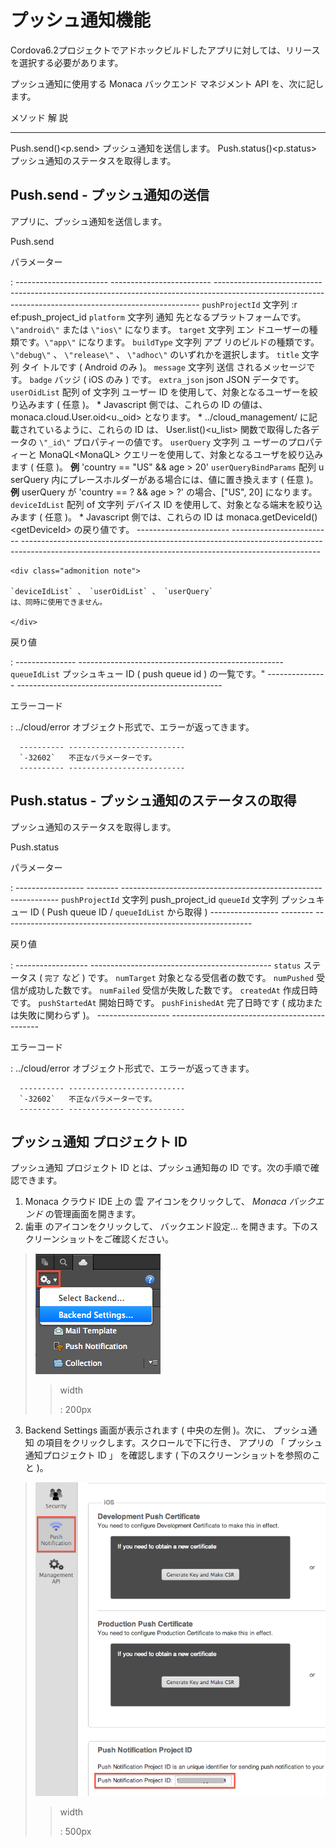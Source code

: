 プッシュ通知機能
================

<div class="admonition note">

Cordova6.2プロジェクトでアドホックビルドしたアプリに対しては、リリースを選択する必要があります。

</div>

プッシュ通知に使用する Monaca バックエンド マネジメント API
を、次に記します。

  メソッド 解                     説
  ------------------------------- ----------------------------------------
  Push.send()&lt;p.send&gt;       プッシュ通知を送信します。
  Push.status()&lt;p.status&gt;   プッシュ通知のステータスを取得します。

Push.send - プッシュ通知の送信
------------------------------

アプリに、プッシュ通知を送信します。

Push.send

パラメーター

:   ----------------------- ------------------------- --------------------------------------------------------------------------------------------------------------------------------------------------------
      `pushProjectId`         文字列 :r                 ef:push\_project\_id
      `platform`              文字列 通知               先となるプラットフォームです。 `\"android\"` または `\"ios\"` になります。
      `target`                文字列 エン               ドユーザーの種類です。`\"app\"` になります。
      `buildType`             文字列 アプ               リのビルドの種類です。 `\"debug\"` 、 `\"release\"` 、 `\"adhoc\"` のいずれかを選択します。
      `title`                 文字列 タイ               トルです ( Android のみ )。
      `message`               文字列 送信               されるメッセージです。
      `badge`                                           バッジ ( iOS のみ ) です。
      `extra_json`            json                      JSON データです。
      `userOidList`           配列 of 文字列 ユーザー   ID を使用して、対象となるユーザーを絞り込みます ( 任意 )。
                                                        \* Javascript 側では、これらの ID の値は、 monaca.cloud.User.oid&lt;u.\_oid&gt; となります。
                                                        \* ../cloud\_management/ に記載されているように、これらの ID は、 User.list()&lt;u\_list&gt; 関数で取得した各データの `\"_id\"` プロパティーの値です。
      `userQuery`             文字列 ユ                 ーザーのプロパティーと MonaQL&lt;MonaQL&gt; クエリーを使用して、対象となるユーザを絞り込みます ( 任意 )。
                                                        **例** 'country == "US" && age &gt; 20'
      `userQueryBindParams`   配列 u                    serQuery 内にプレースホルダーがある場合には、値に置き換えます ( 任意 )。
                                                        **例** userQuery が 'country == ? && age &gt; ?' の場合、\["US", 20\] になります。
      `deviceIdList`          配列 of 文字列 デバイス   ID を使用して、対象となる端末を絞り込みます ( 任意 )。
                                                        \* Javascript 側では、これらの ID は monaca.getDeviceId()&lt;getDeviceId&gt; の戻り値です。
      ----------------------- ------------------------- --------------------------------------------------------------------------------------------------------------------------------------------------------

    <div class="admonition note">

    `deviceIdList` 、 `userOidList` 、 `userQuery`
    は、同時に使用できません。

    </div>

戻り値

:   --------------- ---------------------------------------------------
      `queueIdList`   プッシュキュー ID ( push queue id ) の一覧です。"
      --------------- ---------------------------------------------------

エラーコード

:   ../cloud/error オブジェクト形式で、エラーが返ってきます。

      ---------- --------------------------
      `-32602`   不正なパラメーターです。
      ---------- --------------------------

Push.status - プッシュ通知のステータスの取得
--------------------------------------------

プッシュ通知のステータスを取得します。

Push.status

パラメーター

:   ----------------- -------- --------------------------------------------------------------
      `pushProjectId`   文字列   push\_project\_id
      `queueId`         文字列   プッシュキュー ID ( Push queue ID / `queueIdList` から取得 )
      ----------------- -------- --------------------------------------------------------------

戻り値

:   ------------------ ---------------------------------------------
      `status`           ステータス ( `完了` など ) です。
      `numTarget`        対象となる受信者の数です。
      `numPushed`        受信が成功した数です。
      `numFailed`        受信が失敗した数です。
      `createdAt`        作成日時です。
      `pushStartedAt`    開始日時です。
      `pushFinishedAt`   完了日時です ( 成功または失敗に関わらず )。
      ------------------ ---------------------------------------------

エラーコード

:   ../cloud/error オブジェクト形式で、エラーが返ってきます。

      ---------- --------------------------
      `-32602`   不正なパラメーターです。
      ---------- --------------------------

プッシュ通知 プロジェクト ID
----------------------------

プッシュ通知 プロジェクト ID とは、プッシュ通知毎の ID
です。次の手順で確認できます。

1.  Monaca クラウド IDE 上の 雲 アイコンをクリックして、 *Monaca
    バックエンド* の管理画面を開きます。
2.  歯車 のアイコンをクリックして、 バックエンド設定...
    を開きます。下のスクリーンショットをご確認ください。

> ![image](../images/cloud_management/backend_setting.png)
>
> > width
> >
> > :   200px
> >
3.  Backend Settings 画面が表示されます ( 中央の左側 )。次に、
    プッシュ通知 の項目をクリックします。スクロールで下に行き、 アプリの
    「 プッシュ通知プロジェクト ID 」 を確認します (
    下のスクリーンショットを参照のこと )。

> ![image](../images/cloud_management/push_projectID.png)
>
> > width
> >
> > :   500px
> >

